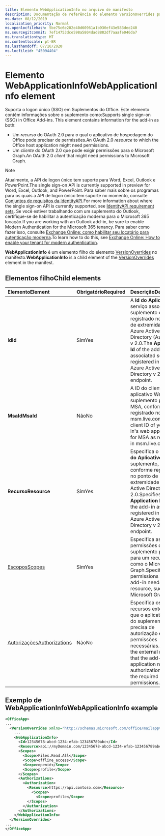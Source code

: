 ```yaml
---
title: Elemento WebApplicationInfo no arquivo de manifesto
description: Documentação de referência do elemento VersionOverrides para arquivos de manifesto de suplementos do Office (XML).
ms.date: 08/12/2019
localization_priority: Normal
ms.openlocfilehash: 5be75c6e202e40d60961a1b930ef43e583dee240
ms.sourcegitcommit: 7ef14753dce598a5804dad8802df7aaafe046da7
ms.translationtype: MT
ms.contentlocale: pt-BR
ms.lasthandoff: 07/10/2020
ms.locfileid: "45094404"
---
```

# <a name="webapplicationinfo-element"></a><span data-ttu-id="4b86e-103">Elemento WebApplicationInfo</span><span class="sxs-lookup"><span data-stu-id="4b86e-103">WebApplicationInfo element</span></span>

<span data-ttu-id="4b86e-104">Suporta o logon único (SSO) em Suplementos do Office. Este elemento contém informações sobre o suplemento como:</span><span class="sxs-lookup"><span data-stu-id="4b86e-104">Supports single sign-on (SSO) in Office Add-ins. This element contains information for the add-in as both:</span></span>

- <span data-ttu-id="4b86e-105">Um *recurso* do OAuth 2.0 para o qual o aplicativo de hospedagem do Office pode precisar de permissões.</span><span class="sxs-lookup"><span data-stu-id="4b86e-105">An OAuth 2.0 *resource* to which the Office host application might need permissions.</span></span>
- <span data-ttu-id="4b86e-106">Um *cliente* do OAuth 2.0 que pode exigir permissões para o Microsoft Graph.</span><span class="sxs-lookup"><span data-stu-id="4b86e-106">An OAuth 2.0 *client* that might need permissions to Microsoft Graph.</span></span>

> [!NOTE]
> <span data-ttu-id="4b86e-107">Atualmente, a API de logon único tem suporte para Word, Excel, Outlook e PowerPoint.</span><span class="sxs-lookup"><span data-stu-id="4b86e-107">The single sign-on API is currently supported in preview for Word, Excel, Outlook, and PowerPoint.</span></span> <span data-ttu-id="4b86e-108">Para saber mais sobre os programas para os quais a API de logon único tem suporte no momento, consulte [Conjuntos de requisitos da IdentityAPI](../requirement-sets/identity-api-requirement-sets.md).</span><span class="sxs-lookup"><span data-stu-id="4b86e-108">For more information about where the single sign-on API is currently supported, see [IdentityAPI requirement sets](../requirement-sets/identity-api-requirement-sets.md).</span></span> <span data-ttu-id="4b86e-109">Se você estiver trabalhando com um suplemento do Outlook, certifique-se de habilitar a autenticação moderna para o Microsoft 365 locação.</span><span class="sxs-lookup"><span data-stu-id="4b86e-109">If you are working with an Outlook add-in, be sure to enable Modern Authentication for the Microsoft 365 tenancy.</span></span> <span data-ttu-id="4b86e-110">Para saber como fazer isso, consulte [Exchange Online: como habilitar seu locatário para autenticação moderna](https://social.technet.microsoft.com/wiki/contents/articles/32711.exchange-online-how-to-enable-your-tenant-for-modern-authentication.aspx).</span><span class="sxs-lookup"><span data-stu-id="4b86e-110">To learn how to do this, see [Exchange Online: How to enable your tenant for modern authentication](https://social.technet.microsoft.com/wiki/contents/articles/32711.exchange-online-how-to-enable-your-tenant-for-modern-authentication.aspx).</span></span>

<span data-ttu-id="4b86e-111">**WebApplicationInfo** é um elemento filho do elemento [VersionOverrides](versionoverrides.md) no manifesto.</span><span class="sxs-lookup"><span data-stu-id="4b86e-111">**WebApplicationInfo** is a child element of the [VersionOverrides](versionoverrides.md) element in the manifest.</span></span>  

## <a name="child-elements"></a><span data-ttu-id="4b86e-112">Elementos filho</span><span class="sxs-lookup"><span data-stu-id="4b86e-112">Child elements</span></span>

|  <span data-ttu-id="4b86e-113">Elemento</span><span class="sxs-lookup"><span data-stu-id="4b86e-113">Element</span></span> |  <span data-ttu-id="4b86e-114">Obrigatório</span><span class="sxs-lookup"><span data-stu-id="4b86e-114">Required</span></span>  |  <span data-ttu-id="4b86e-115">Descrição</span><span class="sxs-lookup"><span data-stu-id="4b86e-115">Description</span></span>  |
|:-----|:-----|:-----|
|  <span data-ttu-id="4b86e-116">**Id**</span><span class="sxs-lookup"><span data-stu-id="4b86e-116">**Id**</span></span>    |  <span data-ttu-id="4b86e-117">Sim</span><span class="sxs-lookup"><span data-stu-id="4b86e-117">Yes</span></span>   |  <span data-ttu-id="4b86e-118">A **Id do Aplicativo** do serviço associado do suplemento conforme registrado no ponto de extremidade do Azure Active Directory (Azure AD) v 2.0.</span><span class="sxs-lookup"><span data-stu-id="4b86e-118">The **Application Id** of the add-in's associated service as registered in the Azure Active Directory v 2.0 endpoint.</span></span>|
|  <span data-ttu-id="4b86e-119">**MsaId**</span><span class="sxs-lookup"><span data-stu-id="4b86e-119">**MsaId**</span></span>    |  <span data-ttu-id="4b86e-120">Não</span><span class="sxs-lookup"><span data-stu-id="4b86e-120">No</span></span>   |  <span data-ttu-id="4b86e-121">A ID do cliente do aplicativo Web do seu suplemento para o MSA, conforme registrado no msm.live.com.</span><span class="sxs-lookup"><span data-stu-id="4b86e-121">The client ID of your add-in's web application for MSA as registered in msm.live.com.</span></span>|
|  <span data-ttu-id="4b86e-122">**Recurso**</span><span class="sxs-lookup"><span data-stu-id="4b86e-122">**Resource**</span></span>  |  <span data-ttu-id="4b86e-123">Sim</span><span class="sxs-lookup"><span data-stu-id="4b86e-123">Yes</span></span>   |  <span data-ttu-id="4b86e-124">Especifica o **URI da ID do Aplicativo** do suplemento, conforme registrado no ponto de extremidade do Azure Active Directory v 2.0.</span><span class="sxs-lookup"><span data-stu-id="4b86e-124">Specifies the **Application ID URI** of the add-in as registered in the Azure Active Directory v 2.0 endpoint.</span></span>|
|  [<span data-ttu-id="4b86e-125">Escopos</span><span class="sxs-lookup"><span data-stu-id="4b86e-125">Scopes</span></span>](scopes.md)                |  <span data-ttu-id="4b86e-126">Sim</span><span class="sxs-lookup"><span data-stu-id="4b86e-126">Yes</span></span>  |  <span data-ttu-id="4b86e-127">Especifica as permissões que o suplemento precisa para um recurso, como o Microsoft Graph.</span><span class="sxs-lookup"><span data-stu-id="4b86e-127">Specifies the permissions that the add-in needs to a resource, such as Microsoft Graph.</span></span>  |
|  [<span data-ttu-id="4b86e-128">Autorizações</span><span class="sxs-lookup"><span data-stu-id="4b86e-128">Authorizations</span></span>](authorizations.md)  |  <span data-ttu-id="4b86e-129">Não</span><span class="sxs-lookup"><span data-stu-id="4b86e-129">No</span></span>   | <span data-ttu-id="4b86e-130">Especifica os recursos externos que o aplicativo Web do suplemento precisa de autorização e as permissões necessárias.</span><span class="sxs-lookup"><span data-stu-id="4b86e-130">Specifies the external resources that the add-in's web application needs authorization to and the required permissions.</span></span>|

## <a name="webapplicationinfo-example"></a><span data-ttu-id="4b86e-131">Exemplo de WebApplicationInfo</span><span class="sxs-lookup"><span data-stu-id="4b86e-131">WebApplicationInfo example</span></span>

```xml
<OfficeApp>
...
  <VersionOverrides xmlns="http://schemas.microsoft.com/office/mailappversionoverrides" xsi:type="VersionOverridesV1_0">
    ...
    <WebApplicationInfo>
      <Id>12345678-abcd-1234-efab-123456789abc</Id>
      <Resource>api://myDomain.com/12345678-abcd-1234-efab-123456789abc</Resource>
      <Scopes>
        <Scope>Files.Read.All</Scope>
        <Scope>offline_access</Scope>
        <Scope>openid</Scope>
        <Scope>profile</Scope>
      </Scopes>
      <Authorizations>
        <Authorization>
          <Resource>https://api.contoso.com</Resource>
            <Scopes>
              <Scope>profile</Scope>
          </Scopes>
        </Authorization>
      </Authorizations>
    </WebApplicationInfo>
  </VersionOverrides>
...
</OfficeApp>
```
